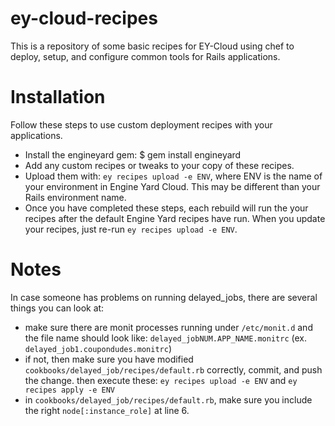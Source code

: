 ey-cloud-recipes
===============
This is a repository of some basic recipes for EY-Cloud using chef to deploy, setup, and configure common tools for Rails applications.


Installation
============

Follow these steps to use custom deployment recipes with your applications.

* Install the engineyard gem:
  $ gem install engineyard
* Add any custom recipes or tweaks to your copy of these recipes.
* Upload them with: `ey recipes upload -e ENV`, where ENV is the name of your environment in Engine Yard Cloud. This may be different than your Rails environment name.
* Once you have completed these steps, each rebuild will run the your
  recipes after the default Engine Yard recipes have run. When you
  update your recipes, just re-run `ey recipes upload -e ENV`.


Notes
============

In case someone has problems on running delayed_jobs, there are several things you can look at:

* make sure there are monit processes running under `/etc/monit.d` and the file name should look like: `delayed_jobNUM.APP_NAME.monitrc` (ex. `delayed_job1.coupondudes.monitrc`)
* if not, then make sure you have modified `cookbooks/delayed_job/recipes/default.rb` correctly, commit, and push the change. then execute these:
  `ey recipes upload -e ENV` and
  `ey recipes apply -e ENV`
* in `cookbooks/delayed_job/recipes/default.rb`, make sure you include the right `node[:instance_role]` at line 6.